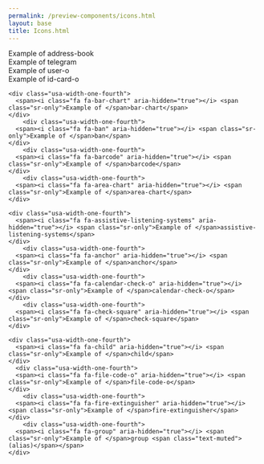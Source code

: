 ```yaml
--- 
permalink: /preview-components/icons.html
layout: base 
title: Icons.html
---
```


<div class="usa-grid fontawesome-icon-list">
    <div class="usa-width-one-fourth">
      <span><i class="fa fa-address-book" aria-hidden="true"></i> <span class="sr-only">Example of </span>address-book</span>
    </div>
        <div class="usa-width-one-fourth">
      <span><i class="fa fa-telegram" aria-hidden="true"></i> <span class="sr-only">Example of </span>telegram</span>
    </div>
        <div class="usa-width-one-fourth">
      <span><i class="fa fa-user-o" aria-hidden="true"></i> <span class="sr-only">Example of </span>user-o</span>
    </div>
        <div class="usa-width-one-fourth">
      <span><i class="fa fa-id-card-o" aria-hidden="true"></i> <span class="sr-only">Example of </span>id-card-o</span>
    </div>

    <div class="usa-width-one-fourth">
      <span><i class="fa fa-bar-chart" aria-hidden="true"></i> <span class="sr-only">Example of </span>bar-chart</span>
    </div>
        <div class="usa-width-one-fourth">
      <span><i class="fa fa-ban" aria-hidden="true"></i> <span class="sr-only">Example of </span>ban</span>
    </div>
        <div class="usa-width-one-fourth">
      <span><i class="fa fa-barcode" aria-hidden="true"></i> <span class="sr-only">Example of </span>barcode</span>
    </div>
        <div class="usa-width-one-fourth">
      <span><i class="fa fa-area-chart" aria-hidden="true"></i> <span class="sr-only">Example of </span>area-chart</span>
    </div>

    <div class="usa-width-one-fourth">
      <span><i class="fa fa-assistive-listening-systems" aria-hidden="true"></i> <span class="sr-only">Example of </span>assistive-listening-systems</span>
    </div>
        <div class="usa-width-one-fourth">
      <span><i class="fa fa-anchor" aria-hidden="true"></i> <span class="sr-only">Example of </span>anchor</span>
    </div>
        <div class="usa-width-one-fourth">
      <span><i class="fa fa-calendar-check-o" aria-hidden="true"></i> <span class="sr-only">Example of </span>calendar-check-o</span>
    </div>
        <div class="usa-width-one-fourth">
      <span><i class="fa fa-check-square" aria-hidden="true"></i> <span class="sr-only">Example of </span>check-square</span>
    </div>

    <div class="usa-width-one-fourth">
      <span><i class="fa fa-child" aria-hidden="true"></i> <span class="sr-only">Example of </span>child</span>
    </div>
      <div class="usa-width-one-fourth">
      <span><i class="fa fa-file-code-o" aria-hidden="true"></i> <span class="sr-only">Example of </span>file-code-o</span>
    </div>
        <div class="usa-width-one-fourth">
      <span><i class="fa fa-fire-extinguisher" aria-hidden="true"></i> <span class="sr-only">Example of </span>fire-extinguisher</span>
    </div>
        <div class="usa-width-one-fourth">
      <span><i class="fa fa-group" aria-hidden="true"></i> <span class="sr-only">Example of </span>group <span class="text-muted">(alias)</span></span>
    </div>

  </div>
